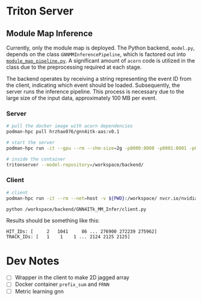 # Triton Server
## Module Map Inference 
Currently, only the module map is deployed. The Python backend, `model.py`, depends on the class `GNNMMInferencePipeline`, which is factored out into [`module_map_pipeline.py`](../standalone/module_map_pipeline.py). A significant amount of `acorn` code is utilized in the class due to the preprocessing required at each stage.  

The backend operates by receiving a string representing the event ID from the client, indicating which event should be loaded. Subsequently, the server runs the inference pipeline. This process is necessary due to the large size of the input data, approximately 100 MB per event.

### Server 
``` bash
# pull the docker image with acorn dependencies 
podman-hpc pull hrzhao076/gnn4itk-aas:v0.1

# start the server 
podman-hpc run -it --gpu --rm --shm-size=2g -p8000:8000 -p8001:8001 -p8002:8002 -v ${PWD}:/workspace/ -v /global/cfs/cdirs/m3443/data/GNN4ITk-aaS/dev_mm/:/global/cfs/cdirs/m3443/data/GNN4ITk-aaS/dev_mm/ hrzhao076/gnn4itk-aas:v0.1 /bin/bash

# inside the container
tritonserver --model-repository=/workspace/backend/
```

### Client
``` bash 
# client 
podman-hpc run -it --rm --net=host -v ${PWD}:/workspace/ nvcr.io/nvidia/tritonserver:24.04-py3-sdk -v /global/cfs/cdirs/m3443/data/GNN4ITk-aaS/dev_mm/:/global/cfs/cdirs/m3443/data/GNN4ITk-aaS/dev_mm/ /bin/bash

python /workspace/backend/GNN4ITk_MM_Infer/client.py

```
Results should be something like this:  
```
HIT_IDs: [     2   1041     86 ... 276900 272239 275962]
TRACK_IDs: [   1    1    1 ... 2124 2125 2125]
```

# Dev Notes 
- [ ] Wrapper in the client to make 2D jagged array
- [ ] Docker container `prefix_sum` and `FRNN`  
- [ ] Metric learning gnn 